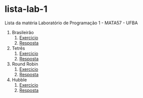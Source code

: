 # lista-lab-1
Lista da matéria Laboratório de Programação 1 - MATA57 - UFBA 


1. Brasileirão
    1. [Exercicio](pdfs/A.pdf)
    2. [Resposta](Brasileirão.cpp)
2. Tetrês
    1. [Exercicio](pdfs/B.pdf)
    2. [Resposta](Tetres.cpp)
3. Round Robin
    1. [Exercicio](pdfs/C.pdf)
    2. [Resposta](Round-Robin.cpp)
4. Hubble
    1. [Exercicio](pdfs/D.pdf)
    2. [Resposta](Hubble.cpp)

